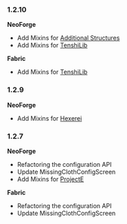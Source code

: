 ### 1.2.10

**NeoForge**

- Add Mixins for [Additional Structures](https://modrinth.com/mod/additional-structures)
- Add Mixins for [TenshiLib](https://github.com/Flemmli97/TenshiLib)

**Fabric**

- Add Mixins for [TenshiLib](https://github.com/Flemmli97/TenshiLib)

### 1.2.9

**NeoForge**

- Add Mixins for [Hexerei](https://www.curseforge.com/minecraft/mc-mods/hexerei)

### 1.2.7

**NeoForge**

- Refactoring the configuration API
- Update MissingClothConfigScreen
- Add Mixins for [ProjectE](https://www.curseforge.com/minecraft/mc-mods/projecte)

**Fabric**

- Refactoring the configuration API
- Update MissingClothConfigScreen
